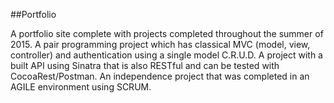 ##Portfolio

A portfolio site complete with projects completed throughout the summer of 2015.
A pair programming project which has classical MVC (model, view, controller) and
authentication using a single model C.R.U.D. A project with a built API using Sinatra
that is also RESTful and can be tested with CocoaRest/Postman. An independence project
that was completed in an AGILE environment using SCRUM.
